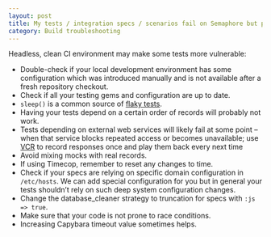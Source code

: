 ```yaml
---
layout: post
title: My tests / integration specs / scenarios fail on Semaphore but pass locally
category: Build troubleshooting
---
```


Headless, clean CI environment may make some tests more vulnerable:

- Double-check if your local development environment has some configuration which was introduced manually and is not available after a fresh repository checkout.
- Check if all your testing gems and configuration are up to date.
- `sleep()` is a common source of [flaky tests](http://www.eurostarconferences.com/blog/2012/10/17/test-leaders-live-webinar-qa-with-simon-stewart).
- Having your tests depend on a certain order of records will probably not work.
- Tests depending on external web services will likely fail at some point – when that service blocks repeated access or becomes unavailable; use [VCR](https://github.com/myronmarston/vcr) to record responses once and play them back every next time
- Avoid mixing mocks with real records.
- If using Timecop, remember to reset any changes to time.
- Check if your specs are relying on specific domain configuration in `/etc/hosts`. We can add special configuration for you but in general your tests shouldn’t rely on such deep system configuration changes.
- Change the database_cleaner strategy to truncation for specs with `:js => true`.
- Make sure that your code is not prone to race conditions.
- Increasing Capybara timeout value sometimes helps.
